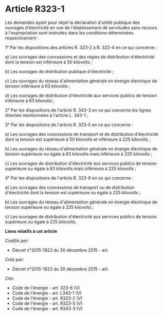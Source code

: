 # Article R323-1

Les demandes ayant pour objet la déclaration d'utilité publique des ouvrages d'électricité en vue de l'établissement de
servitudes sans recours à l'expropriation sont instruites dans les conditions déterminées respectivement : 

1° Par les dispositions des articles R. 323-2 à R. 323-4 en ce qui concerne : 

a) Les ouvrages des concessions et des régies de distribution d'électricité dont la tension est inférieure à 50 kilovolts ; 

b) Les ouvrages de distribution publique d'électricité ; 

c) Les ouvrages du réseau d'alimentation générale en énergie électrique de tension inférieure à 63 kilovolts ;

d) Les ouvrages de distribution d'électricité aux services publics de tension inférieure à 63 kilovolts ; 

2° Par les dispositions de l'article R. 343-3 en ce qui concerne les lignes directes mentionnées à l'article L. 343-1 ; 

3° Par les dispositions de l'article R. 323-5 en ce qui concerne : 

a) Les ouvrages des concessions de transport et de distribution d'électricité dont la tension est supérieure à 50 kilovolts
et inférieure à 225 kilovolts ; 

b) Les ouvrages du réseau d'alimentation générale en énergie électrique de tension supérieure ou égale à 63 kilovolts mais
inférieure à 225 kilovolts ; 

c) Les ouvrages de distribution d'électricité aux services publics de tension supérieure ou égale à 63 kilovolts mais
inférieure à 225 kilovolts ; 

4° Par les dispositions de l'article R. 323-6 en ce qui concerne : 

a) Les ouvrages des concessions de transport ou de distribution d'électricité dont la tension est supérieure ou égale à 225
kilovolts ;

b) Les ouvrages du réseau d'alimentation générale en énergie électrique de tension supérieure ou égale à 225 kilovolts ; 

c) Les ouvrages de distribution d'électricité aux services publics de tension supérieure ou égale à 225 kilovolts.

**Liens relatifs à cet article**

_Codifié par_:

  - Décret n°2015-1823 du 30 décembre 2015 - art.

_Créé par_:

  - Décret n°2015-1823 du 30 décembre 2015 - art.

_Cite_:

  - Code de l'énergie - art. 323-6 (V)
  - Code de l'énergie - art. L343-1 (V)
  - Code de l'énergie - art. R323-2 (V)
  - Code de l'énergie - art. R323-5 (V)
  - Code de l'énergie - art. R343-3 (V)
